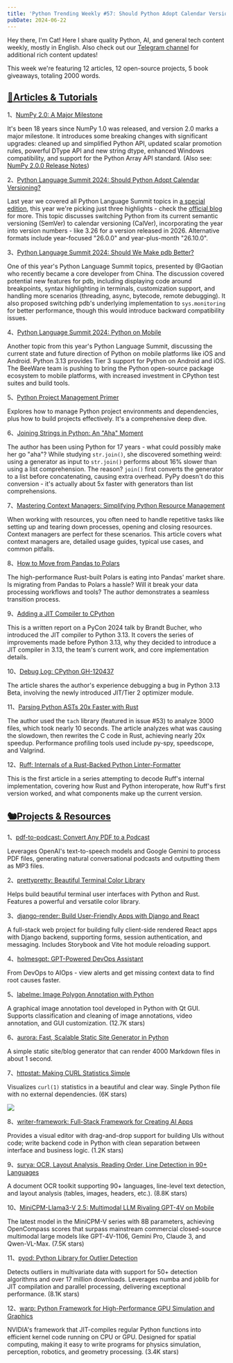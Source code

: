 ```yaml
---
title: 'Python Trending Weekly #57: Should Python Adopt Calendar Versioning?'
pubDate: 2024-06-22
---
```


Hey there, I'm Cat! Here I share quality Python, AI, and general tech content weekly, mostly in English. Also check out our [Telegram channel](https://t.me/pythontrendingweekly) for additional rich content updates!

This week we're featuring 12 articles, 12 open-source projects, 5 book giveaways, totaling 2000 words.

## [🦄Articles & Tutorials](https://xiaobot.net/p/python_weekly)

1、[NumPy 2.0: A Major Milestone](https://blog.scientific-python.org/numpy/numpy2/)

It's been 18 years since NumPy 1.0 was released, and version 2.0 marks a major milestone. It introduces some breaking changes with significant upgrades: cleaned up and simplified Python API, updated scalar promotion rules, powerful DType API and new string dtype, enhanced Windows compatibility, and support for the Python Array API standard. (Also see: [NumPy 2.0.0 Release Notes](https://github.com/numpy/numpy/releases/tag/v2.0.0))

2、[Python Language Summit 2024: Should Python Adopt Calendar Versioning?](https://pyfound.blogspot.com/2024/06/python-language-summit-2024-should-python-adopt-calver.html)

Last year we covered all Python Language Summit topics in [a special edition](https://pythoncat.top/posts/2023-05-31-weekly4), this year we're picking just three highlights - check the [official blog](https://pyfound.blogspot.com/2024/06/python-language-summit-2024.html) for more. This topic discusses switching Python from its current semantic versioning (SemVer) to calendar versioning (CalVer), incorporating the year into version numbers - like 3.26 for a version released in 2026. Alternative formats include year-focused "26.0.0" and year-plus-month "26.10.0".

3、[Python Language Summit 2024: Should We Make pdb Better?](https://pyfound.blogspot.com/2024/06/python-language-summit-2024-pyrepl-new-pdb.html)

One of this year's Python Language Summit topics, presented by @Gaotian who recently became a core developer from China. The discussion covered potential new features for pdb, including displaying code around breakpoints, syntax highlighting in terminals, customization support, and handling more scenarios (threading, async, bytecode, remote debugging). It also proposed switching pdb's underlying implementation to `sys.monitoring` for better performance, though this would introduce backward compatibility issues.

4、[Python Language Summit 2024: Python on Mobile](https://pyfound.blogspot.com/2024/06/python-language-summit-2024-python-on-mobile.html)

Another topic from this year's Python Language Summit, discussing the current state and future direction of Python on mobile platforms like iOS and Android. Python 3.13 provides Tier 3 support for Python on Android and iOS. The BeeWare team is pushing to bring the Python open-source package ecosystem to mobile platforms, with increased investment in CPython test suites and build tools.

5、[Python Project Management Primer](https://martynassubonis.substack.com/p/python-project-management-primer)

Explores how to manage Python project environments and dependencies, plus how to build projects effectively. It's a comprehensive deep dive.

6、[Joining Strings in Python: An "Aha" Moment](https://berglyd.net/blog/2024/06/joining-strings-in-python/)

The author has been using Python for 17 years - what could possibly make her go "aha"? While studying `str.join()`, she discovered something weird: using a generator as input to `str.join()` performs about 16% slower than using a list comprehension. The reason? `join()` first converts the generator to a list before concatenating, causing extra overhead. PyPy doesn't do this conversion - it's actually about 5x faster with generators than list comprehensions.

7、[Mastering Context Managers: Simplifying Python Resource Management](https://coderlegion.com/361/mastering-context-manager-simplifying-resource-management-python)

When working with resources, you often need to handle repetitive tasks like setting up and tearing down processes, opening and closing resources. Context managers are perfect for these scenarios. This article covers what context managers are, detailed usage guides, typical use cases, and common pitfalls.

8、[How to Move from Pandas to Polars](https://blog.jetbrains.com/pycharm/2024/06/how-to-move-from-pandas-to-polars/)

The high-performance Rust-built Polars is eating into Pandas' market share. Is migrating from Pandas to Polars a hassle? Will it break your data processing workflows and tools? The author demonstrates a seamless transition process.

9、[Adding a JIT Compiler to CPython](https://lwn.net/SubscriberLink/977855/5daef5af6b2d4c1b/)

This is a written report on a PyCon 2024 talk by Brandt Bucher, who introduced the JIT compiler to Python 3.13. It covers the series of improvements made before Python 3.13, why they decided to introduce a JIT compiler in 3.13, the team's current work, and core implementation details.

10、[Debug Log: CPython GH-120437](https://www.manjusaka.blog/posts/2024/06/19/a-live-debug-gh120437/)

The article shares the author's experience debugging a bug in Python 3.13 Beta, involving the newly introduced JIT/Tier 2 optimizer module.

11、[Parsing Python ASTs 20x Faster with Rust](https://www.gauge.sh/blog/parsing-python-asts-20x-faster-with-rust)

The author used the `tach` library (featured in issue #53) to analyze 3000 files, which took nearly 10 seconds. The article analyzes what was causing the slowdown, then rewrites the C code in Rust, achieving nearly 20x speedup. Performance profiling tools used include py-spy, speedscope, and Valgrind.

12、[Ruff: Internals of a Rust-Backed Python Linter-Formatter](https://compileralchemy.substack.com/p/ruff-internals-of-a-rust-backed-python)

This is the first article in a series attempting to decode Ruff's internal implementation, covering how Rust and Python interoperate, how Ruff's first version worked, and what components make up the current version.

## [🐿️Projects & Resources](https://xiaobot.net/p/python_weekly)

1、[pdf-to-podcast: Convert Any PDF to a Podcast](https://github.com/knowsuchagency/pdf-to-podcast)

Leverages OpenAI's text-to-speech models and Google Gemini to process PDF files, generating natural conversational podcasts and outputting them as MP3 files.

2、[prettypretty: Beautiful Terminal Color Library](https://github.com/apparebit/prettypretty)

Helps build beautiful terminal user interfaces with Python and Rust. Features a powerful and versatile color library.

3、[django-render: Build User-Friendly Apps with Django and React](https://github.com/kaedroho/django-render)

A full-stack web project for building fully client-side rendered React apps with Django backend, supporting forms, session authentication, and messaging. Includes Storybook and Vite hot module reloading support.

4、[holmesgpt: GPT-Powered DevOps Assistant](https://github.com/robusta-dev/holmesgpt/)

From DevOps to AIOps - view alerts and get missing context data to find root causes faster.

5、[labelme: Image Polygon Annotation with Python](https://github.com/labelmeai/labelme)

A graphical image annotation tool developed in Python with Qt GUI. Supports classification and cleaning of image annotations, video annotation, and GUI customization. (12.7K stars)

6、[aurora: Fast, Scalable Static Site Generator in Python](https://github.com/capjamesg/aurora)

A simple static site/blog generator that can render 4000 Markdown files in about 1 second.

7、[httpstat: Making CURL Statistics Simple](https://github.com/reorx/httpstat)

Visualizes `curl(1)` statistics in a beautiful and clear way. Single Python file with no external dependencies. (6K stars)

![](https://img.pythoncat.top/httpstat.png)

8、[writer-framework: Full-Stack Framework for Creating AI Apps](https://github.com/writer/writer-framework)

Provides a visual editor with drag-and-drop support for building UIs without code; write backend code in Python with clean separation between interface and business logic. (1.2K stars)

9、[surya: OCR, Layout Analysis, Reading Order, Line Detection in 90+ Languages](https://github.com/VikParuchuri/surya)

A document OCR toolkit supporting 90+ languages, line-level text detection, and layout analysis (tables, images, headers, etc.). (8.8K stars)

10、[MiniCPM-Llama3-V 2.5: Multimodal LLM Rivaling GPT-4V on Mobile](https://github.com/OpenBMB/MiniCPM-V)

The latest model in the MiniCPM-V series with 8B parameters, achieving OpenCompass scores that surpass mainstream commercial closed-source multimodal large models like GPT-4V-1106, Gemini Pro, Claude 3, and Qwen-VL-Max. (7.5K stars)

11、[pyod: Python Library for Outlier Detection](https://github.com/yzhao062/pyod)

Detects outliers in multivariate data with support for 50+ detection algorithms and over 17 million downloads. Leverages numba and joblib for JIT compilation and parallel processing, delivering exceptional performance. (8.1K stars)

12、[warp: Python Framework for High-Performance GPU Simulation and Graphics](https://github.com/NVIDIA/warp)

NVIDIA's framework that JIT-compiles regular Python functions into efficient kernel code running on CPU or GPU. Designed for spatial computing, making it easy to write programs for physics simulation, perception, robotics, and geometry processing. (3.4K stars)